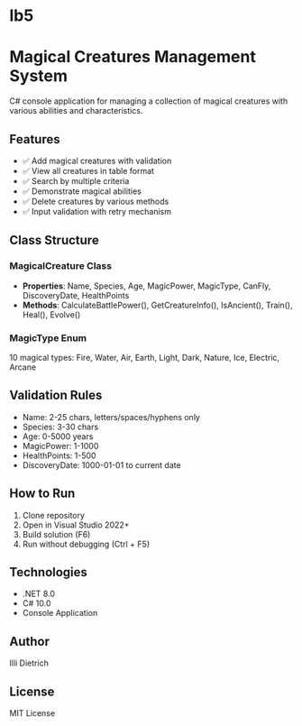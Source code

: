 # lb5
# Magical Creatures Management System

C# console application for managing a collection of magical creatures with various abilities and characteristics.

## Features

- ✅ Add magical creatures with validation
- ✅ View all creatures in table format
- ✅ Search by multiple criteria
- ✅ Demonstrate magical abilities
- ✅ Delete creatures by various methods
- ✅ Input validation with retry mechanism

## Class Structure

### MagicalCreature Class
- **Properties**: Name, Species, Age, MagicPower, MagicType, CanFly, DiscoveryDate, HealthPoints
- **Methods**: CalculateBattlePower(), GetCreatureInfo(), IsAncient(), Train(), Heal(), Evolve()

### MagicType Enum
10 magical types: Fire, Water, Air, Earth, Light, Dark, Nature, Ice, Electric, Arcane

## Validation Rules
- Name: 2-25 chars, letters/spaces/hyphens only
- Species: 3-30 chars
- Age: 0-5000 years
- MagicPower: 1-1000
- HealthPoints: 1-500
- DiscoveryDate: 1000-01-01 to current date

## How to Run

1. Clone repository
2. Open in Visual Studio 2022+
3. Build solution (F6)
4. Run without debugging (Ctrl + F5)

## Technologies
- .NET 8.0
- C# 10.0
- Console Application

## Author
Illi Dietrich

## License
MIT License
